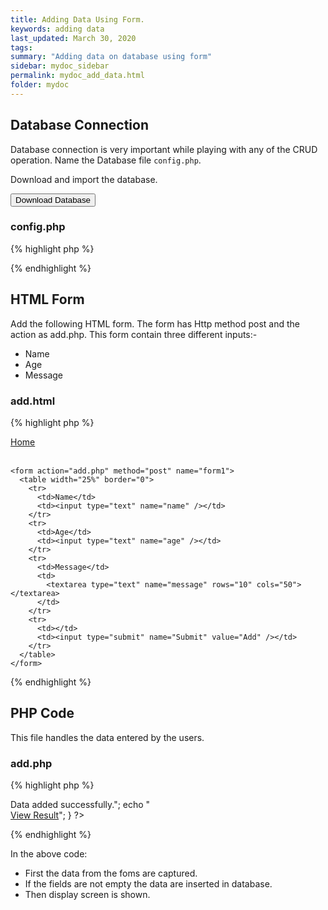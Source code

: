 ```yaml
---
title: Adding Data Using Form.
keywords: adding data
last_updated: March 30, 2020
tags:
summary: "Adding data on database using form"
sidebar: mydoc_sidebar
permalink: mydoc_add_data.html
folder: mydoc
---
```


## Database Connection

Database connection is very important while playing with any of the CRUD operation. Name the Database file `config.php`.

Download and import the database.

<a target="\_blank" class="noCrossRef" href="test.sql"><button type="button" class="btn btn-default" aria-label="Left Align"><span class="glyphicon glyphicon-download-alt" aria-hidden="true"></span>Download Database</button></a>

### config.php

{% highlight php %}

<?php


$databaseHost = 'localhost';
$databaseName = 'test';
$databaseUsername = 'root';
$databasePassword = '';

$mysqli = mysqli_connect($databaseHost, $databaseUsername, $databasePassword, $databaseName); 
 
?>

{% endhighlight %}

## HTML Form

Add the following HTML form. The form has Http method post and the action as add.php. This form contain three different inputs:-

- Name
- Age
- Message

### add.html

{% highlight php %}

<html>
  <head>
    <title>Add Data</title>

  </head>

  <body>
    <a href="index.php">Home</a>
    <br /><br />

    <form action="add.php" method="post" name="form1">
      <table width="25%" border="0">
        <tr>
          <td>Name</td>
          <td><input type="text" name="name" /></td>
        </tr>
        <tr>
          <td>Age</td>
          <td><input type="text" name="age" /></td>
        </tr>
        <tr>
          <td>Message</td>
          <td>
            <textarea type="text" name="message" rows="10" cols="50"></textarea>
          </td>
        </tr>
        <tr>
          <td></td>
          <td><input type="submit" name="Submit" value="Add" /></td>
        </tr>
      </table>
    </form>

  </body>
</html>
{% endhighlight %}

## PHP Code

This file handles the data entered by the users.

### add.php

{% highlight php %}

<?php
//including the database connection file
include_once("config.php");

if (isset($_POST['Submit'])) {
	$name = mysqli_real_escape_string($mysqli, $_POST['name']);
	$age = mysqli_real_escape_string($mysqli, $_POST['age']);
	$message = mysqli_real_escape_string($mysqli, $_POST['message']);



	$result = mysqli_query($mysqli, "INSERT INTO users(name,age,message) VALUES('$name','$age','$message')");

	//display success message
	echo "<font color='green'>Data added successfully.";
	echo "<br/><a href='index.php'>View Result</a>";
}
?>
{% endhighlight %}

In the above code:

- First the data from the foms are captured.
- If the fields are not empty the data are inserted in database.
- Then display screen is shown.
